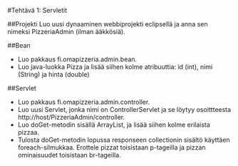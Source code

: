 #Tehtävä 1: Servletit

##Projekti
Luo uusi dynaaminen webbiprojekti eclipsellä ja anna sen nimeksi PizzeriaAdmin (ilman ääkkösiä).

##Bean

* Luo pakkaus fi.omapizzeria.admin.bean.
* Luo java-luokka Pizza ja lisää siihen kolme atribuuttia: id (int), nimi (String) ja hinta (double)

##Servlet

* Luo pakkaus fi.omapizzeria.admin.controller.
* Luo uusi Servlet, jonka nimi on ControllerServlet ja se löytyy osoittteesta http://host/PizzeriaAdmin/controller.
* Luo doGet-metodin sisällä ArrayList, ja lisää siihen kolme erilaista pizzaa.
* Tulosta doGet-metodin lopussa responseen collectionin sisältö käyttäen foreach-silmukkaa. Erottele pizzat toisistaan p-tageilla ja pizzan ominaisuudet toisistaan br-tageilla.

